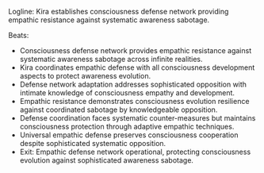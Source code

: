 ﻿---
series: 6
novella: 1
file: S6N1_CH11
type: chapter
pov: Kira
setting: Consciousness defense network - empathic resistance
word_target_min: 1201
word_target_max: 2299
status: outline
---
Logline: Kira establishes consciousness defense network providing empathic resistance against systematic awareness sabotage.

Beats:
- Consciousness defense network provides empathic resistance against systematic awareness sabotage across infinite realities.
- Kira coordinates empathic defense with all consciousness development aspects to protect awareness evolution.
- Defense network adaptation addresses sophisticated opposition with intimate knowledge of consciousness empathy and development.
- Empathic resistance demonstrates consciousness evolution resilience against coordinated sabotage by knowledgeable opposition.
- Defense coordination faces systematic counter-measures but maintains consciousness protection through adaptive empathic techniques.
- Universal empathic defense preserves consciousness cooperation despite sophisticated systematic opposition.
- Exit: Empathic defense network operational, protecting consciousness evolution against sophisticated awareness sabotage.